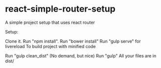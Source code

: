 # react-simple-router-setup
A simple project setup that uses react router

Setup:

Clone it.
Run "npm install".
Run "bower install"
Run "gulp serve" for livereload
To build project with minified code

Run "gulp clean_dist" (No demand, but nice)
Run "gulp"
All your files are in dist/